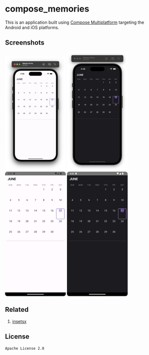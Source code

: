 # compose_memories

This is an application built using [Compose Multiplatform](https://github.com/JetBrains/compose-multiplatform-ios-android-template) targeting the Android and iOS platforms.

## Screenshots

<img src="./screenshots/screenshot_iOS_light.png" width="200" /> <img src="./screenshots/screenshot_iOS_dark.png" width="200" /></br> <img src="./screenshots/screenshot_Android_light.png" width="200" /> <img src="./screenshots/screenshot_Android_dark.png" width="200" />

## Related

1. [insetsx](https://github.com/mori-atsushi/insetsx)

## License

```
Apache License 2.0
```